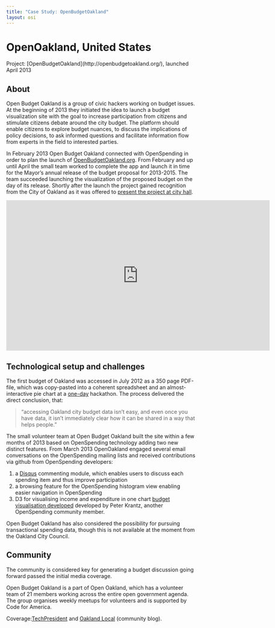 ```yaml
---
title: "Case Study: OpenBudgetOakland"
layout: osi
---
```


# OpenOakland, United States

<div class="well">Project: [OpenBudgetOakland](http://openbudgetoakland.org/), launched
April 2013</div>

## About

Open Budget Oakland is a group of civic hackers working on budget
issues. At the beginning of 2013 they initiated the idea
to launch a budget visualization site with the goal to increase
participation from citizens and stimulate citizens debate around the
city budget. The platform should enable citizens to explore budget
nuances, to discuss the implications of policy decisions, to ask informed questions and
facilitate information flow from experts in the field to interested parties.

In February 2013 Open Budget Oakland connected with OpenSpending in
order to plan the launch of [OpenBudgetOakland.org](http://openbudgetoakland.org/).
From February and up until April the small team worked to complete the
app and launch it in time for the Mayor’s annual release of the budget
proposal for 2013-2015. The team succeeded launching the visualization
of the proposed budget on the day of its release. Shortly after the
launch the project gained recognition from the City of Oakland as it was
offered to [present the project at city
hall](https://twitter.com/openbudgetOAK/status/329667951265472512/photo/1).

<iframe width='700' height='400' src='http://openspending.org/oakland-adopted-budget-fy-2011-13-expenditures/embed?widget=treemap&state=%7B%22drilldowns%22%3A%5B%22department%22%2C%22unit%22%2C%22child-fund%22%5D%2C%22year%22%3A2012%2C%22cuts%22%3A%7B%7D%7D&width=700&height=400' frameborder='0'></iframe>

## Technological setup and challenges

The first budget of Oakland was accessed in July 2012 as a 350 page
PDF-file, which was copy-pasted into a coherent spreadsheet and an
almost-interactive pie chart at a
[one-day](http://codeforoakland.org/meet-our-2012-winning-apps) hackathon.
The process delivered the direct conclusion, that:
>“accessing Oakland city budget data isn’t easy, and even once you have data, it isn’t
> immediately clear how it can be shared in a way that helps people.”

The small volunteer team at Open Budget Oakland built the site within a
few months of 2013 based on OpenSpending technology adding two new
distinct features. From March 2013 OpenOakland engaged several email
conversations on the OpenSpending mailing lists and received
contributions via github from OpenSpending developers:

1.  a [Disqus](http://disqus.com/) commenting module, which enables
    users to discuss each spending item and thus improve participation
2.  a browsing feature for the OpenSpending histogram view enabling
    easier navigation in OpenSpending
3.  D3 for visualising income and expenditure in one
    chart [budget visualisation
    developed](http://www.peterkrantz.com/2012/data-visualization-tools/) developed
    by Peter Krantz, another OpenSpending community member.

Open Budget Oakland has also considered the possibility for pursuing
transactional spending data, though this is not available at the moment
from the Oakland City Council.

## Community

The community is considered key for generating a budget discussion going
forward passed the initial media coverage.

Open Budget Oakland is a part of Open Oakland, which has a volunteer
team of 21 members working across the entire open government agenda. The
group organises weekly meetups for volunteers and is supported by Code
for America.

Coverage:[TechPresident](http://techpresident.com/news/23749/oakland-gets-new-data-visualization-site-its-budget) and
[Oakland Local](http://oaklandlocal.com/article/open-oakland-opening-oakland%E2%80%99s-budget-community-voices) (community
blog).

